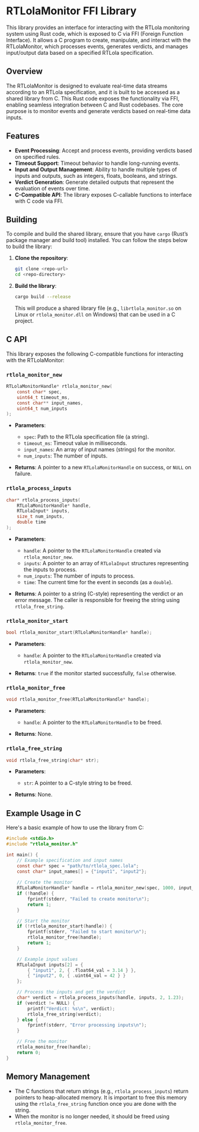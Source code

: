 # RTLolaMonitor FFI Library

This library provides an interface for interacting with the RTLola monitoring system using Rust code, which is exposed to C via FFI (Foreign Function Interface). It allows a C program to create, manipulate, and interact with the RTLolaMonitor, which processes events, generates verdicts, and manages input/output data based on a specified RTLola specification.

## Overview

The RTLolaMonitor is designed to evaluate real-time data streams according to an RTLola specification, and it is built to be accessed as a shared library from C. This Rust code exposes the functionality via FFI, enabling seamless integration between C and Rust codebases. The core purpose is to monitor events and generate verdicts based on real-time data inputs.

## Features

* **Event Processing**: Accept and process events, providing verdicts based on specified rules.
* **Timeout Support**: Timeout behavior to handle long-running events.
* **Input and Output Management**: Ability to handle multiple types of inputs and outputs, such as integers, floats, booleans, and strings.
* **Verdict Generation**: Generate detailed outputs that represent the evaluation of events over time.
* **C-Compatible API**: The library exposes C-callable functions to interface with C code via FFI.

## Building

To compile and build the shared library, ensure that you have `cargo` (Rust’s package manager and build tool) installed. You can follow the steps below to build the library:

1. **Clone the repository**:

   ```bash
   git clone <repo-url>
   cd <repo-directory>
   ```

2. **Build the library**:

   ```bash
   cargo build --release
   ```

   This will produce a shared library file (e.g., `librtlola_monitor.so` on Linux or `rtlola_monitor.dll` on Windows) that can be used in a C project.

## C API

This library exposes the following C-compatible functions for interacting with the RTLolaMonitor:

### `rtlola_monitor_new`

```c
RTLolaMonitorHandle* rtlola_monitor_new(
    const char* spec, 
    uint64_t timeout_ms, 
    const char** input_names, 
    uint64_t num_inputs
);
```

* **Parameters**:

  * `spec`: Path to the RTLola specification file (a string).
  * `timeout_ms`: Timeout value in milliseconds.
  * `input_names`: An array of input names (strings) for the monitor.
  * `num_inputs`: The number of inputs.
* **Returns**: A pointer to a new `RTLolaMonitorHandle` on success, or `NULL` on failure.

### `rtlola_process_inputs`

```c
char* rtlola_process_inputs(
    RTLolaMonitorHandle* handle, 
    RTLolaInput* inputs, 
    size_t num_inputs, 
    double time
);
```

* **Parameters**:

  * `handle`: A pointer to the `RTLolaMonitorHandle` created via `rtlola_monitor_new`.
  * `inputs`: A pointer to an array of `RTLolaInput` structures representing the inputs to process.
  * `num_inputs`: The number of inputs to process.
  * `time`: The current time for the event in seconds (as a `double`).
* **Returns**: A pointer to a string (C-style) representing the verdict or an error message. The caller is responsible for freeing the string using `rtlola_free_string`.

### `rtlola_monitor_start`

```c
bool rtlola_monitor_start(RTLolaMonitorHandle* handle);
```

* **Parameters**:

  * `handle`: A pointer to the `RTLolaMonitorHandle` created via `rtlola_monitor_new`.
* **Returns**: `true` if the monitor started successfully, `false` otherwise.

### `rtlola_monitor_free`

```c
void rtlola_monitor_free(RTLolaMonitorHandle* handle);
```

* **Parameters**:

  * `handle`: A pointer to the `RTLolaMonitorHandle` to be freed.

* **Returns**: None.

### `rtlola_free_string`

```c
void rtlola_free_string(char* str);
```

* **Parameters**:

  * `str`: A pointer to a C-style string to be freed.

* **Returns**: None.

## Example Usage in C

Here's a basic example of how to use the library from C:

```c
#include <stdio.h>
#include "rtlola_monitor.h"

int main() {
    // Example specification and input names
    const char* spec = "path/to/rtlola_spec.lola";
    const char* input_names[] = {"input1", "input2"};
    
    // Create the monitor
    RTLolaMonitorHandle* handle = rtlola_monitor_new(spec, 1000, input_names, 2);
    if (!handle) {
        fprintf(stderr, "Failed to create monitor\n");
        return 1;
    }

    // Start the monitor
    if (!rtlola_monitor_start(handle)) {
        fprintf(stderr, "Failed to start monitor\n");
        rtlola_monitor_free(handle);
        return 1;
    }

    // Example input values
    RTLolaInput inputs[2] = {
        { "input1", 2, { .float64_val = 3.14 } },
        { "input2", 0, { .uint64_val = 42 } }
    };

    // Process the inputs and get the verdict
    char* verdict = rtlola_process_inputs(handle, inputs, 2, 1.23);
    if (verdict != NULL) {
        printf("Verdict: %s\n", verdict);
        rtlola_free_string(verdict);
    } else {
        fprintf(stderr, "Error processing inputs\n");
    }

    // Free the monitor
    rtlola_monitor_free(handle);
    return 0;
}
```

## Memory Management

* The C functions that return strings (e.g., `rtlola_process_inputs`) return pointers to heap-allocated memory. It is important to free this memory using the `rtlola_free_string` function once you are done with the string.
* When the monitor is no longer needed, it should be freed using `rtlola_monitor_free`.

